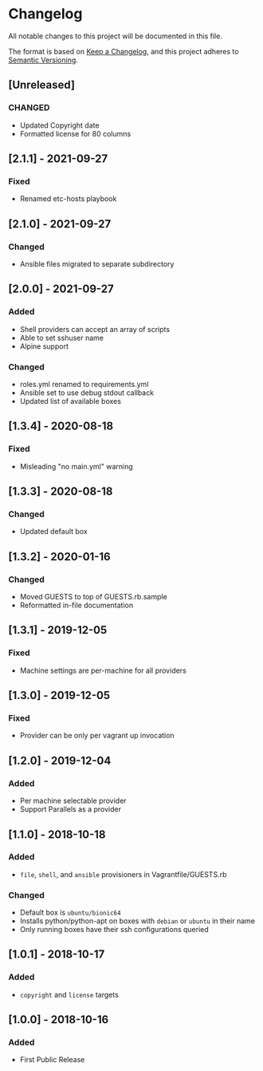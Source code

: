 # Changelog
All notable changes to this project will be documented in this file.

The format is based on [Keep a Changelog](https://keepachangelog.com/en/1.0.0/),
and this project adheres to [Semantic Versioning](https://semver.org/spec/v2.0.0.html).

## [Unreleased]
### CHANGED
- Updated Copyright date
- Formatted license for 80 columns

## [2.1.1] - 2021-09-27
### Fixed
- Renamed etc-hosts playbook

## [2.1.0] - 2021-09-27
### Changed
- Ansible files migrated to separate subdirectory

## [2.0.0] - 2021-09-27
### Added
- Shell providers can accept an array of scripts
- Able to set sshuser name
- Alpine support

### Changed
- roles.yml renamed to requirements.yml
- Ansible set to use debug stdout callback
- Updated list of available boxes

## [1.3.4] - 2020-08-18
### Fixed
- Misleading "no main.yml" warning

## [1.3.3] - 2020-08-18
### Changed
- Updated default box

## [1.3.2] - 2020-01-16
### Changed
- Moved GUESTS to top of GUESTS.rb.sample
- Reformatted in-file documentation

## [1.3.1] - 2019-12-05
### Fixed
- Machine settings are per-machine for all providers

## [1.3.0] - 2019-12-05
### Fixed
- Provider can be only per vagrant up invocation

## [1.2.0] - 2019-12-04
### Added
- Per machine selectable provider
- Support Parallels as a provider

## [1.1.0] - 2018-10-18
### Added
- `file`, `shell`, and `ansible` provisioners in Vagrantfile/GUESTS.rb

### Changed
- Default box is `ubuntu/bionic64`
- Installs python/python-apt on boxes with `debian` or `ubuntu` in their name
- Only running boxes have their ssh configurations queried

## [1.0.1] - 2018-10-17
### Added
- `copyright` and `license` targets

## [1.0.0] - 2018-10-16
### Added
- First Public Release

